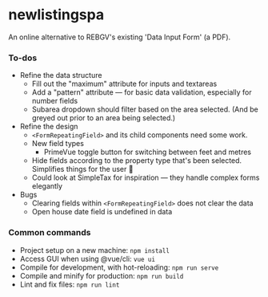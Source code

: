 # newlistingspa

An online alternative to REBGV's existing 'Data Input Form' (a PDF).

### To-dos

* Refine the data structure
  * Fill out the "maximum" attribute for inputs and textareas
  * Add a "pattern" attribute — for basic data validation, especially for number fields
  * Subarea dropdown should filter based on the area selected. (And be greyed out prior to an area being selected.)
* Refine the design
  * `<FormRepeatingField>` and its child components need some work.
  * New field types
    * PrimeVue toggle button for switching between feet and metres
  * Hide fields according to the property type that's been selected. Simplifies things for the user 🙂
  * Could look at SimpleTax for inspiration — they handle complex forms elegantly
* Bugs
  * Clearing fields within `<FormRepeatingField>` does not clear the data
  * Open house date field is undefined in data

### Common commands

* Project setup on a new machine: `npm install`
* Access GUI when using @vue/cli: `vue ui`
* Compile for development, with hot-reloading: `npm run serve`
* Compile and minify for production: `npm run build`
* Lint and fix files: `npm run lint`

